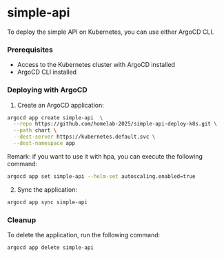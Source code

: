 # simple-api

To deploy the simple API on Kubernetes, you can use either ArgoCD CLI.

### Prerequisites

- Access to the Kubernetes cluster with ArgoCD installed
- ArgoCD CLI installed

### Deploying with ArgoCD

1. Create an ArgoCD application:

```bash
argocd app create simple-api  \
  --repo https://github.com/homelab-2025/simple-api-deploy-k8s.git \
  --path chart \
  --dest-server https://kubernetes.default.svc \
  --dest-namespace app
```

Remark: if you want to use it with hpa, you can execute the following command:

```bash
argocd app set simple-api --helm-set autoscaling.enabled=true
```

2. Sync the application:

```bash
argocd app sync simple-api
```

### Cleanup

To delete the application, run the following command:

```bash
argocd app delete simple-api
```